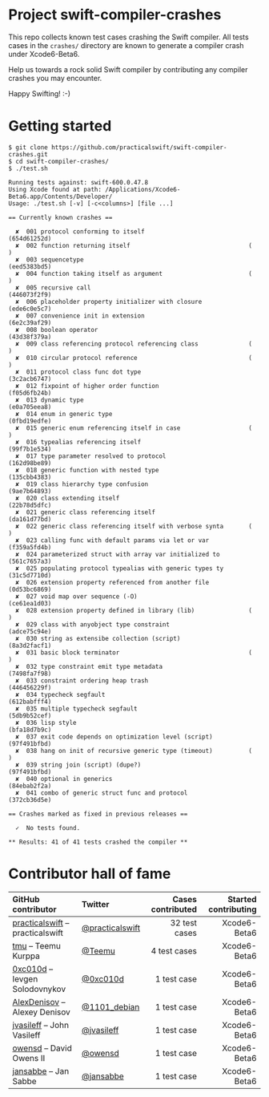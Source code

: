 Project swift-compiler-crashes
==============================

This repo collects known test cases crashing the Swift compiler. All tests cases in the `crashes/` directory are known to generate a compiler crash under Xcode6-Beta6.

Help us towards a rock solid Swift compiler by contributing any compiler crashes you may encounter.

Happy Swifting! :-)

Getting started
===============

```
$ git clone https://github.com/practicalswift/swift-compiler-crashes.git
$ cd swift-compiler-crashes/
$ ./test.sh

Running tests against: swift-600.0.47.8
Using Xcode found at path: /Applications/Xcode6-Beta6.app/Contents/Developer/
Usage: ./test.sh [-v] [-c<columns>] [file ...]

== Currently known crashes ==

  ✘  001 protocol conforming to itself                             (654d61252d)
  ✘  002 function returning itself                                 (          )
  ✘  003 sequencetype                                              (eed5383bd5)
  ✘  004 function taking itself as argument                        (          )
  ✘  005 recursive call                                            (446073f2f9)
  ✘  006 placeholder property initializer with closure             (ede6c0e5c7)
  ✘  007 convenience init in extension                             (6e2c39af29)
  ✘  008 boolean operator                                          (43d38f379a)
  ✘  009 class referencing protocol referencing class              (          )
  ✘  010 circular protocol reference                               (          )
  ✘  011 protocol class func dot type                              (3c2acb6747)
  ✘  012 fixpoint of higher order function                         (f05d6fb24b)
  ✘  013 dynamic type                                              (e0a705eea8)
  ✘  014 enum in generic type                                      (0fbd19edfe)
  ✘  015 generic enum referencing itself in case                   (          )
  ✘  016 typealias referencing itself                              (99f7b1e534)
  ✘  017 type parameter resolved to protocol                       (162d98be89)
  ✘  018 generic function with nested type                         (135cbb4383)
  ✘  019 class hierarchy type confusion                            (9ae7b64893)
  ✘  020 class extending itself                                    (22b78d5dfc)
  ✘  021 generic class referencing itself                          (da161d77bd)
  ✘  022 generic class referencing itself with verbose synta       (          )
  ✘  023 calling func with default params via let or var           (f359a5fd4b)
  ✘  024 parameterized struct with array var initialized to        (561c7657a3)
  ✘  025 populating protocol typealias with generic types ty       (31c5d7710d)
  ✘  026 extension property referenced from another file           (0d53bc6869)
  ✘  027 void map over sequence (-O)                               (ce61ea1d03)
  ✘  028 extension property defined in library (lib)               (          )
  ✘  029 class with anyobject type constraint                      (adce75c94e)
  ✘  030 string as extensibe collection (script)                   (8a3d2facf1)
  ✘  031 basic block terminator                                    (          )
  ✘  032 type constraint emit type metadata                        (7498fa7f98)
  ✘  033 constraint ordering heap trash                            (446456229f)
  ✘  034 typecheck segfault                                        (612babfff4)
  ✘  035 multiple typecheck segfault                               (5db9b52cef)
  ✘  036 lisp style                                                (bfa18d7b9c)
  ✘  037 exit code depends on optimization level (script)          (97f491bfbd)
  ✘  038 hang on init of recursive generic type (timeout)          (          )
  ✘  039 string join (script) (dupe?)                              (97f491bfbd)
  ✘  040 optional in generics                                      (84ebab2f2a)
  ✘  041 combo of generic struct func and protocol                 (372cb36d5e)

== Crashes marked as fixed in previous releases ==

  ✓  No tests found.

** Results: 41 of 41 tests crashed the compiler **

```

Contributor hall of fame
========================

| GitHub contributor | Twitter | Cases contributed | Started contributing |
| :----------------- | :------ | ----------------: | -------------------: |
| <a href="https://github.com/practicalswift">practicalswift</a> – practicalswift | <a href="https://twitter.com/practicalswift">@practicalswift</a> | 32 test cases | Xcode6-Beta6 |
| <a href="https://github.com/tmu">tmu</a> – Teemu Kurppa | <a href="https://twitter.com/Teemu">@Teemu</a> | 4 test cases | Xcode6-Beta6 |
| <a href="https://github.com/0xc010d">0xc010d</a> – Ievgen Solodovnykov | <a href="https://twitter.com/0xc010d">@0xc010d</a> | 1 test case | Xcode6-Beta6 |
| <a href="https://github.com/AlexDenisov">AlexDenisov</a> – Alexey Denisov | <a href="https://twitter.com/1101_debian">@1101_debian</a> | 1 test case | Xcode6-Beta6 |
| <a href="https://github.com/jvasileff">jvasileff</a> – John Vasileff | <a href="https://twitter.com/jvasileff">@jvasileff</a> | 1 test case | Xcode6-Beta6 |
| <a href="https://github.com/owensd">owensd</a> – David Owens II | <a href="https://twitter.com/owensd">@owensd</a> | 1 test case | Xcode6-Beta6 |
| <a href="https://github.com/jansabbe">jansabbe</a> – Jan Sabbe | <a href="https://twitter.com/jansabbe">@jansabbe</a> | 1 test case | Xcode6-Beta6 |

